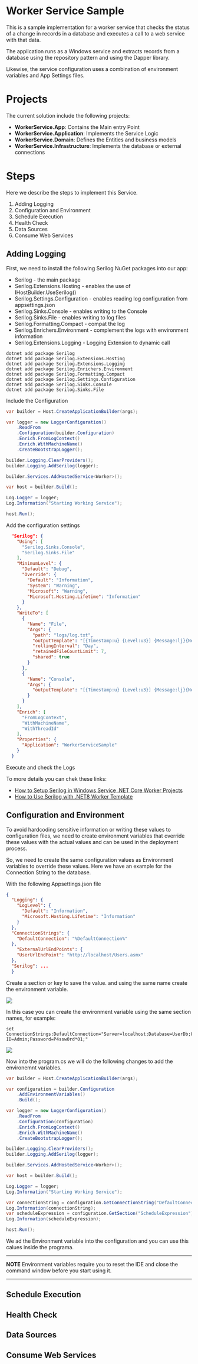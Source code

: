 # Worker Service Sample
This is a sample implementation for a worker service that checks the status of a change in records in a database and executes a call to a web service with that data.

The application runs as a Windows service and extracts records from a database using the repository pattern and using the Dapper library.

Likewise, the service configuration uses a combination of environment variables and App Settings files.

# Projects
The current solution include the following projects:

- **WorkerService.App**: Contains the Main entry Point
- **WorkerService.Application**: Implements the Service Logic
- **WorkerService.Domain**: Defines the Entities and business models
- **WorkerService.Infrastructure**: Implements the database or external connections


# Steps
Here we describe the steps to implement this Service.

1. Adding Logging
2. Configuration and Environment
3. Schedule Execution
4. Health Check
5. Data Sources
6. Consume Web Services


## Adding Logging
First, we need to install the following Serilog NuGet packages into our app:

- Serilog - the main package
- Serilog.Extensions.Hosting - enables the use of IHostBuilder.UseSerilog()
- Serilog.Settings.Configuration - enables reading log configuration from appsettings.json
- Serilog.Sinks.Console - enables writing to the Console
- Serilog.Sinks.File - enables writing to log files
- Serilog.Formatting.Compact - compat the log
- Serilog.Enrichers.Environment - complement the logs with environment information
- Serilog.Extensions.Logging - Logging Extension to dynamic call

```code
dotnet add package Serilog
dotnet add package Serilog.Extensions.Hosting
dotnet add package Serilog.Extensions.Logging
dotnet add package Serilog.Enrichers.Environment
dotnet add package Serilog.Formatting.Compact
dotnet add package Serilog.Settings.Configuration
dotnet add package Serilog.Sinks.Console
dotnet add package Serilog.Sinks.File
```

Include the Configuration

```csharp
var builder = Host.CreateApplicationBuilder(args);

var logger = new LoggerConfiguration()
    .ReadFrom
    .Configuration(builder.Configuration)
    .Enrich.FromLogContext()
    .Enrich.WithMachineName()
    .CreateBootstrapLogger();

builder.Logging.ClearProviders();
builder.Logging.AddSerilog(logger);

builder.Services.AddHostedService<Worker>();

var host = builder.Build();

Log.Logger = logger;
Log.Information("Starting Working Service");

host.Run();
```

Add the configuration settings

```json
  "Serilog": {
    "Using": [
      "Serilog.Sinks.Console",
      "Serilog.Sinks.File"
    ],
    "MinimumLevel": {
      "Default": "Debug",
      "Override": {
        "Default": "Information",
        "System": "Warning",
        "Microsoft": "Warning",
        "Microsoft.Hosting.Lifetime": "Information"
      }
    },
    "WriteTo": [
      {
        "Name": "File",
        "Args": {
          "path": "logs/log.txt",
          "outputTemplate": "[{Timestamp:u} {Level:u3}] {Message:lj}{NewLine}{Exception}",
          "rollingInterval": "Day",
          "retainedFileCountLimit": 7,
          "shared": true
        }
      },
      {
        "Name": "Console",
        "Args": {
          "outputTemplate": "[{Timestamp:u} {Level:u3}] {Message:lj}{NewLine}{Exception}"
        }
      }
    ],
    "Enrich": [
      "FromLogContext",
      "WithMachineName",
      "WithThreadId"
    ],
    "Properties": {
      "Application": "WorkerServiceSample"
    }
  }
```

Execute and check the Logs

To more details you can chek these links:
- [How to Setup Serilog in Windows Service .NET Core Worker Projects](https://bojanveljanovski.com/posts/configuring-serilog-in-net-core-worker-and-windows-service-applications/)
- [How to Use Serilog with .NET8 Worker Template](https://www.youtube.com/watch?v=QJ-KX-_-gxI)

## Configuration and Environment
To avoid hardcoding sensitive information or writing these values to configuration files, we need to create environment variables that override these values with the actual values and can be used in the deployment process.

So, we need to create the same configuration values as Environment variables to override these values. Here we have an example for the Connection String to the database.

With the following Appsettings.json file

```json
{
  "Logging": {
    "LogLevel": {
      "Default": "Information",
      "Microsoft.Hosting.Lifetime": "Information"
    }
  },
  "ConnectionStrings": {
    "DefaultConnection": "%DefaultConnection%"
  },
    "ExternalUrlEndPoints": {
    "UserUrlEndPoint": "http://localhost/Users.asmx"
  },
  "Serilog": ...
  }
```
Create a section or key to save the value. and using the same name create the environment variable.

![](./images/EnvVars_SystemProperties.png)

In this case you can create the environment variable using the same section names, for example:

```code
set ConnectionStrings:DefaultConnection="Server=localhost;Database=UserDb;User ID=Admin;Password=P4ssw0rd*01;"
```

![](./images/EnviromentVariable.jpg)

Now into the program.cs we will do the following changes to add the environemnt variables.

```csharp
var builder = Host.CreateApplicationBuilder(args);

var configuration = builder.Configuration
    .AddEnvironmentVariables()
    .Build();

var logger = new LoggerConfiguration()
    .ReadFrom
    .Configuration(configuration)
    .Enrich.FromLogContext()
    .Enrich.WithMachineName()
    .CreateBootstrapLogger();

builder.Logging.ClearProviders();
builder.Logging.AddSerilog(logger);

builder.Services.AddHostedService<Worker>();

var host = builder.Build();

Log.Logger = logger;
Log.Information("Starting Working Service");

var connectionString = configuration.GetConnectionString("DefaultConnection")!;
Log.Information(connectionString);
var scheduleExpression = configuration.GetSection("ScheduleExpression").Value!;
Log.Information(scheduleExpression);

host.Run();
```

We ad the Environment variable into the configuration and you can use this calues inside the programa.

---

**NOTE**
Environment variables require you to reset the IDE and close the command window before you start using it.

---


## Schedule Execution

## Health Check

## Data Sources

## Consume Web Services
